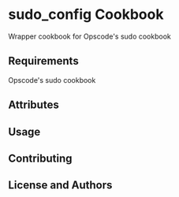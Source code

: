 sudo_config Cookbook
=======================
Wrapper cookbook for Opscode's sudo cookbook


Requirements
------------
Opscode's sudo cookbook


Attributes
----------

Usage
-----

Contributing
------------

License and Authors
-------------------
